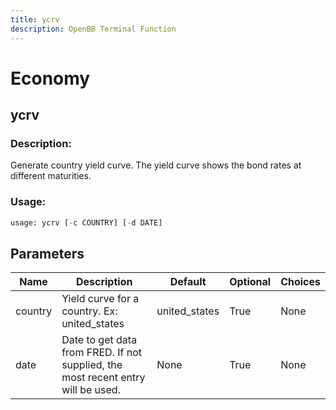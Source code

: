 ```yaml
---
title: ycrv
description: OpenBB Terminal Function
---
```


# Economy

## ycrv

### Description: 

Generate country yield curve. The yield curve shows the bond rates at different maturities.

### Usage: 
```python
usage: ycrv [-c COUNTRY] [-d DATE]
```

## Parameters

| Name | Description | Default | Optional | Choices |
| ---- | ----------- | ------- | -------- | ------- |
| country | Yield curve for a country. Ex: united_states | united_states | True | None |
| date | Date to get data from FRED. If not supplied, the most recent entry will be used. | None | True | None |


